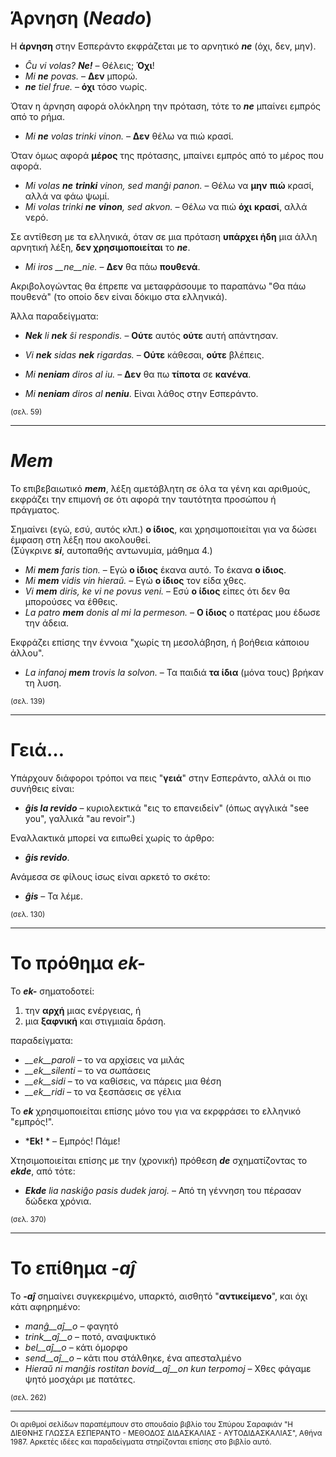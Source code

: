 # __Άρνηση__ (*__Neado__*)  
  
Η __άρνηση__ στην Εσπεράντο εκφράζεται με το αρνητικό *__ne__* (όχι, δεν, μην).  
  
- *Ĉu vi volas? __Ne!__*  – Θέλεις; __Όχι__!  
- *Mi __ne__ povas.* – __Δεν__ μπορώ.  
- *__ne__ tiel frue.* – __όχι__ τόσο νωρίς.  
  
Όταν η άρνηση αφορά ολόκληρη την πρόταση, τότε το *__ne__* μπαίνει εμπρός από το ρήμα.  
  
- *Mi __ne__ volas trinki vinon.* – __Δεν__ θέλω να πιώ κρασί.  
  
Όταν όμως αφορά __μέρος__ της πρότασης, μπαίνει εμπρός από το μέρος που αφορά.  
  
- *Mi volas __ne__ __trinki__ vinon, sed manĝi panon.* – Θέλω να __μην__ __πιώ__ κρασί, αλλά να φάω ψωμί.  
- *Mi volas trinki __ne__ __vinon__, sed akvon.* – Θέλω να πιώ __όχι__ __κρασί__, αλλά νερό.  
  
Σε αντίθεση με τα ελληνικά, όταν σε μια πρόταση __υπάρχει ήδη__ μια άλλη αρνητική λέξη, __δεν χρησιμοποιείται__ το *__ne__*.  

- *Mi iros __ne__nie.* – __Δεν__ θα πάω __πουθενά__.  
  
Ακριβολογώντας θα έπρεπε να μεταφράσουμε το παραπάνω "Θα πάω πουθενά" (το οποίο δεν είναι δόκιμο στα ελληνικά).  
  
Άλλα παραδείγματα:  
  
- *__Nek__ li __nek__ ŝi respondis.*   – __Ούτε__ αυτός __ούτε__ αυτή απάντησαν.
- *Vi __nek__ sidas __nek__ rigardas.* – __Ούτε__ κάθεσαι, __ούτε__ βλέπεις.

- *Mi __neniam__ diros al iu.* – __Δεν__ θα πω __τίποτα__ σε __κανένα__.
- *Mi __neniam__ diros al __neniu__*. Είναι λάθος στην Εσπεράντο.
  
<sub>(σελ. 59)</sub>

---

# *__Mem__* 

Το επιβεβαιωτικό *__mem__*, λέξη αμετάβλητη σε όλα τα γένη και αριθμούς, εκφράζει την επιμονή σε ότι αφορά την ταυτότητα προσώπου ή πράγματος.  
  
Σημαίνει (εγώ, εσύ, αυτός κλπ.) __ο ίδιος__, και χρησιμοποιείται για να δώσει έμφαση στη λέξη που ακολουθεί.  
(Σύγκρινε *__si__*, αυτοπαθής αντωνυμία, μάθημα 4.)  
  
- *Mi __mem__ faris tion.*  – Εγώ __ο ίδιος__ έκανα αυτό. Το έκανα __ο ίδιος__.
- *Mi __mem__ vidis vin hieraŭ.*  – Εγώ __ο ίδιος__ τον είδα χθες.
- *Vi __mem__ diris, ke vi ne povus veni.*  – Εσύ __ο ίδιος__ είπες ότι δεν θα μπορούσες να έθθεις.
- *La patro __mem__ donis al mi la permeson.*  – __Ο ίδιος__ ο πατέρας μου έδωσε την άδεια.

Εκφράζει επίσης την έννοια "χωρίς τη μεσολάβηση, ή βοήθεια κάποιου άλλου".  
  
- *La infanoj __mem__ trovis la solvon.*  – Τα παιδιά __τα ίδια__ (μόνα τους) βρήκαν τη λυση.
  
<sub>(σελ. 139)</sub>

---

# __Γειά…__ 

Υπάρχουν διάφοροι τρόποι να πεις "__γειά__" στην Εσπεράντο, αλλά οι πιο συνήθεις είναι:  
  
- *__ĝis la revido__* – κυριολεκτικά  "εις το επανειδείν" (όπως αγγλικά "see you", γαλλικά "au revoir".)
  
Εναλλακτικά μπορεί να ειπωθεί χωρίς το άρθρο:  
  
- *__ĝis revido__*.
  
Ανάμεσα σε φίλους ίσως είναι αρκετό το σκέτο:  
  
- *__ĝis__* – Τα λέμε.
  
<sub>(σελ. 130)</sub>

---

# Το πρόθημα *__ek-__*  
  
Το *__ek-__* σηματοδοτεί:  
  
1. την __αρχή__ μιας ενέργειας, ή
2. μια __ξαφνική__ και στιγμιαία δράση.
  
παραδείγματα:  
  
- *__ek__paroli*  – το να αρχίσεις να μιλάς
- *__ek__silenti* – το να σωπάσεις
- *__ek__sidi*    – το να καθίσεις, να πάρεις μια θέση
- *__ek__ridi*    – το να ξεσπάσεις σε γέλια

Το *__ek__* χρησιμοποιείται επίσης μόνο του για να εκρφράσει το ελληνικό "εμπρός!".  

- *__Ek!__ *  – Εμπρός! Πάμε!
  
Χτησιμοποιείται επίσης με την (χρονική) πρόθεση *__de__* σχηματίζοντας το *__ekde__*, από τότε:

- *__Ekde__ lia naskiĝo pasis dudek jaroj.*  – Από τη γέννηση του πέρασαν δώδεκα χρόνια.

<sub>(σελ. 370)</sub>

---

# Το επίθημα *__-aĵ__* 

Το *__-aĵ__* σημαίνει συγκεκριμένο, υπαρκτό, αισθητό "__αντικείμενο__", και όχι κάτι αφηρημένο:

- *manĝ__aĵ__o*  – φαγητό
- *trink__aĵ__o* – ποτό, αναψυκτικό
- *bel__aĵ__o*   – κάτι όμορφο
- *send__aĵ__o*  – κάτι που στάλθηκε, ένα απεσταλμένο
- *Hieraŭ ni manĝis rostitan bovid__aĵ__on kun terpomoj*  – Χθες φάγαμε ψητό μοσχάρι με πατάτες.

<sub>(σελ. 262)</sub>

--- 

<sub>Οι αριθμοί σελίδων παραπέμπουν στο σπουδαίο βιβλίο του Σπύρου Σαραφιάν "Η ΔΙΕΘΝΗΣ ΓΛΩΣΣΑ ΕΣΠΕΡΑΝΤΟ - ΜΕΘΟΔΟΣ ΔΙΔΑΣΚΑΛΙΑΣ - ΑΥΤΟΔΙΔΑΣΚΑΛΙΑΣ", Αθήνα 1987. Αρκετές ιδέες και παραδείγματα στηρίζονται επίσης στο βιβλίο αυτό.</sub>
